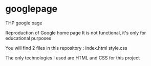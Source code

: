 # googlepage
THP google page

Reproduction of Google home page 
It is not functional, it's only for educational purposes

You will find 2 files in this repository :
index.html
style.css

The only technologies I used are HTML and CSS for this project
